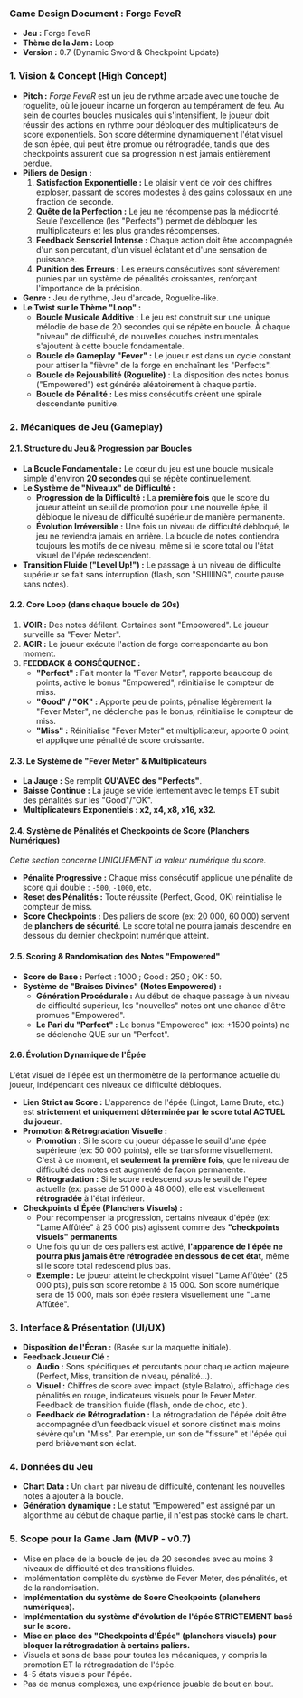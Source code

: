 ### **Game Design Document : Forge FeveR**

- **Jeu :** Forge FeveR
- **Thème de la Jam :** Loop
- **Version :** 0.7 (Dynamic Sword & Checkpoint Update)

### **1. Vision & Concept (High Concept)**

- **Pitch :** _Forge FeveR_ est un jeu de rythme arcade avec une touche de roguelite, où le joueur incarne un forgeron au tempérament de feu. Au sein de courtes boucles musicales qui s'intensifient, le joueur doit réussir des actions en rythme pour débloquer des multiplicateurs de score exponentiels. Son score détermine dynamiquement l'état visuel de son épée, qui peut être promue ou rétrogradée, tandis que des checkpoints assurent que sa progression n'est jamais entièrement perdue.
- **Piliers de Design :**
  1.  **Satisfaction Exponentielle :** Le plaisir vient de voir des chiffres exploser, passant de scores modestes à des gains colossaux en une fraction de seconde.
  2.  **Quête de la Perfection :** Le jeu ne récompense pas la médiocrité. Seule l'excellence (les "Perfects") permet de débloquer les multiplicateurs et les plus grandes récompenses.
  3.  **Feedback Sensoriel Intense :** Chaque action doit être accompagnée d'un son percutant, d'un visuel éclatant et d'une sensation de puissance.
  4.  **Punition des Erreurs :** Les erreurs consécutives sont sévèrement punies par un système de pénalités croissantes, renforçant l'importance de la précision.
- **Genre :** Jeu de rythme, Jeu d'arcade, Roguelite-like.
- **Le Twist sur le Thème "Loop" :**
    - **Boucle Musicale Additive :** Le jeu est construit sur une unique mélodie de base de 20 secondes qui se répète en boucle. À chaque "niveau" de difficulté, de nouvelles couches instrumentales s'ajoutent à cette boucle fondamentale.
    - **Boucle de Gameplay "Fever" :** Le joueur est dans un cycle constant pour attiser la "fièvre" de la forge en enchaînant les "Perfects".
    - **Boucle de Rejouabilité (Roguelite)** : La disposition des notes bonus ("Empowered") est générée aléatoirement à chaque partie.
    - **Boucle de Pénalité :** Les miss consécutifs créent une spirale descendante punitive.

### **2. Mécaniques de Jeu (Gameplay)**

#### **2.1. Structure du Jeu & Progression par Boucles**

- **La Boucle Fondamentale :** Le cœur du jeu est une boucle musicale simple d'environ **20 secondes** qui se répète continuellement.
- **Le Système de "Niveaux" de Difficulté :**
    - **Progression de la Difficulté :** La **première fois** que le score du joueur atteint un seuil de promotion pour une nouvelle épée, il débloque le niveau de difficulté supérieur de manière permanente.
    - **Évolution Irréversible :** Une fois un niveau de difficulté débloqué, le jeu ne reviendra jamais en arrière. La boucle de notes contiendra toujours les motifs de ce niveau, même si le score total ou l'état visuel de l'épée redescendent.
- **Transition Fluide ("Level Up!") :** Le passage à un niveau de difficulté supérieur se fait sans interruption (flash, son "SHIIIING", courte pause sans notes).

#### **2.2. Core Loop (dans chaque boucle de 20s)**

1.  **VOIR :** Des notes défilent. Certaines sont "Empowered". Le joueur surveille sa "Fever Meter".
2.  **AGIR :** Le joueur exécute l'action de forge correspondante au bon moment.
3.  **FEEDBACK & CONSÉQUENCE :**
    - **"Perfect" :** Fait monter la "Fever Meter", rapporte beaucoup de points, active le bonus "Empowered", réinitialise le compteur de miss.
    - **"Good" / "OK" :** Apporte peu de points, pénalise légèrement la "Fever Meter", ne déclenche pas le bonus, réinitialise le compteur de miss.
    - **"Miss" :** Réinitialise "Fever Meter" et multiplicateur, apporte 0 point, et applique une pénalité de score croissante.

#### **2.3. Le Système de "Fever Meter" & Multiplicateurs**

- **La Jauge :** Se remplit **QU'AVEC des "Perfects"**.
- **Baisse Continue :** La jauge se vide lentement avec le temps ET subit des pénalités sur les "Good"/"OK".
- **Multiplicateurs Exponentiels : x2, x4, x8, x16, x32.**

#### **2.4. Système de Pénalités et Checkpoints de Score (Planchers Numériques)**

*Cette section concerne UNIQUEMENT la valeur numérique du score.*

- **Pénalité Progressive :** Chaque miss consécutif applique une pénalité de score qui double : `-500`, `-1000`, etc.
- **Reset des Pénalités :** Toute réussite (Perfect, Good, OK) réinitialise le compteur de miss.
- **Score Checkpoints :** Des paliers de score (ex: 20 000, 60 000) servent de **planchers de sécurité**. Le score total ne pourra jamais descendre en dessous du dernier checkpoint numérique atteint.

#### **2.5. Scoring & Randomisation des Notes "Empowered"**

- **Score de Base :** Perfect : 1000 ; Good : 250 ; OK : 50.
- **Système de "Braises Divines" (Notes Empowered) :**
  - **Génération Procédurale :** Au début de chaque passage à un niveau de difficulté supérieur, les "nouvelles" notes ont une chance d'être promues "Empowered".
  - **Le Pari du "Perfect" :** Le bonus "Empowered" (ex: +1500 points) ne se déclenche QUE sur un "Perfect".

#### **2.6. Évolution Dynamique de l'Épée**

L'état visuel de l'épée est un thermomètre de la performance actuelle du joueur, indépendant des niveaux de difficulté débloqués.

-   **Lien Strict au Score :** L'apparence de l'épée (Lingot, Lame Brute, etc.) est **strictement et uniquement déterminée par le score total ACTUEL du joueur**.
-   **Promotion & Rétrogradation Visuelle :**
    -   **Promotion :** Si le score du joueur dépasse le seuil d'une épée supérieure (ex: 50 000 points), elle se transforme visuellement. C'est à ce moment, et **seulement la première fois**, que le niveau de difficulté des notes est augmenté de façon permanente.
    -   **Rétrogradation :** Si le score redescend sous le seuil de l'épée actuelle (ex: passe de 51 000 à 48 000), elle est visuellement **rétrogradée** à l'état inférieur.
-   **Checkpoints d'Épée (Planchers Visuels) :**
    -   Pour récompenser la progression, certains niveaux d'épée (ex: "Lame Affûtée" à 25 000 pts) agissent comme des **"checkpoints visuels" permanents**.
    -   Une fois qu'un de ces paliers est activé, **l'apparence de l'épée ne pourra plus jamais être rétrogradée en dessous de cet état**, même si le score total redescend plus bas.
    -   **Exemple :** Le joueur atteint le checkpoint visuel "Lame Affûtée" (25 000 pts), puis son score retombe à 15 000. Son score numérique sera de 15 000, mais son épée restera visuellement une "Lame Affûtée".

### **3. Interface & Présentation (UI/UX)**

- **Disposition de l'Écran :** (Basée sur la maquette initiale).
- **Feedback Joueur Clé :**
    - **Audio :** Sons spécifiques et percutants pour chaque action majeure (Perfect, Miss, transition de niveau, pénalité...).
    - **Visuel :** Chiffres de score avec impact (style Balatro), affichage des pénalités en rouge, indicateurs visuels pour le Fever Meter. Feedback de transition fluide (flash, onde de choc, etc.).
    - **Feedback de Rétrogradation :** La rétrogradation de l'épée doit être accompagnée d'un feedback visuel et sonore distinct mais moins sévère qu'un "Miss". Par exemple, un son de "fissure" et l'épée qui perd brièvement son éclat.

### **4. Données du Jeu**

- **Chart Data :** Un `chart` par niveau de difficulté, contenant les nouvelles notes à ajouter à la boucle.
- **Génération dynamique :** Le statut "Empowered" est assigné par un algorithme au début de chaque partie, il n'est pas stocké dans le chart.

### **5. Scope pour la Game Jam (MVP - v0.7)**

- Mise en place de la boucle de jeu de 20 secondes avec au moins 3 niveaux de difficulté et des transitions fluides.
- Implémentation complète du système de Fever Meter, des pénalités, et de la randomisation.
- **Implémentation du système de Score Checkpoints (planchers numériques).**
- **Implémentation du système d'évolution de l'épée STRICTEMENT basé sur le score.**
- **Mise en place des "Checkpoints d'Épée" (planchers visuels) pour bloquer la rétrogradation à certains paliers.**
- Visuels et sons de base pour toutes les mécaniques, y compris la promotion ET la rétrogradation de l'épée.
- 4-5 états visuels pour l'épée.
- Pas de menus complexes, une expérience jouable de bout en bout.
